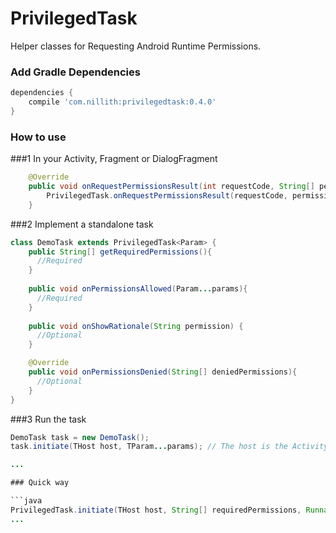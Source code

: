 # PrivilegedTask
Helper classes for Requesting Android Runtime Permissions.

### Add Gradle Dependencies

```groovy
dependencies {
    compile 'com.nillith:privilegedtask:0.4.0'
}
```
### How to use

###1 In your Activity, Fragment or DialogFragment
```java
    @Override
    public void onRequestPermissionsResult(int requestCode, String[] permissions, int[] grantResults) {
        PrivilegedTask.onRequestPermissionsResult(requestCode, permissions, grantResults);
    }

```

###2 Implement a standalone task
```java
class DemoTask extends PrivilegedTask<Param> {
    public String[] getRequiredPermissions(){
      //Required
    }
    
    public void onPermissionsAllowed(Param...params){
      //Required
    }
    
    public void onShowRationale(String permission) {
      //Optional
    }

    @Override
    public void onPermissionsDenied(String[] deniedPermissions){
      //Optional
    }
}
```
###3 Run the task

```java
DemoTask task = new DemoTask();
task.initiate(THost host, TParam...params); // The host is the Activity, Fragment or DialogFragment from which the task is to run.

...

### Quick way

```java
PrivilegedTask.initiate(THost host, String[] requiredPermissions, Runnable onGranted, Runnable onDenied);
...

  
  
